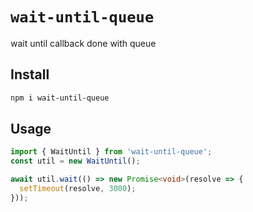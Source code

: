 # `wait-until-queue`

wait until callback done with queue

## Install

```bash
npm i wait-until-queue
```

## Usage

```ts
import { WaitUntil } from 'wait-until-queue';
const util = new WaitUntil();

await util.wait(() => new Promise<void>(resolve => {
  setTimeout(resolve, 3000);
}));
```